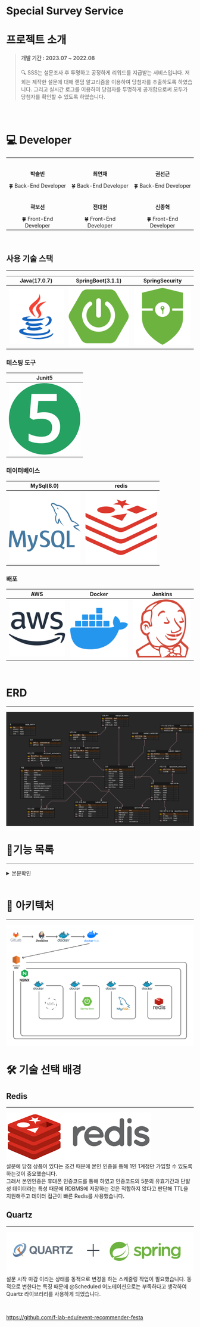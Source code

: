 # Special Survey Service

# 프로젝트 소개

<aside>

> #### 개발 기간 : 2023.07 ~ 2022.08 <br>
> 🔍 SSS는 설문조사 후 투명하고 공정하게 리워드를 지급받는 서비스입니다.
> 저희는 제작한 설문에 대해 랜덤 알고리즘을 이용하여 당첨자를 추출하도록 하였습니다. 그리고 실시간 로그를 이용하여 당첨자를 투명하게 공개함으로써 모두가 당첨자를 확인할 수 있도록 하였습니다.

<br/>

<br>

</aside>

# 💻 Developer

<div align="center">
<table>
  <tr>
    <td align="center"><br /><p><b>박슬빈</b></p></<small>🍀 Back-End Developer</small></td>
    <td align="center"><br /><p><b>최연재</b></p></<small>🍀 Back-End Developer</small></td>
    <td align="center"><br /><p><b>권선근</b></p></<small>🍀 Back-End Developer</small></td>
  </tr> 
  <tr>
    <td align="center"><br /><p><b>곽보선</b></p></<small>🍀 Front-End Developer</small></td>
    <td align="center"><br /><p><b>전대현</b></p></<small>🍀 Front-End Developer</small></td>
    <td align="center"><br /><p><b>신종혁</b></p></<small>🍀 Front-End Developer</small></td>
  </tr>
</table>
</div>

<br>

## 사용 기술 스택

---

| Java(17.0.7) | SpringBoot(3.1.1) | SpringSecurity |
|:------------:|:-----------------:|:--------------:|
|   ![java]    |     ![Spring]     |  ![security]   |

### 테스팅 도구

|  Junit5  |
|:--------:|
| ![junit] |

### 데이터베이스

| MySql(8.0) |  redis   |
|:----------:|:--------:|
|  ![mysql]  | ![redis] |

### 배포

|  AWS   |  Docker   |  Jenkins   |
|:------:|:---------:|:----------:|
| ![aws] | ![docker] | ![jenkins] |

<br>

# ERD

---

![erd]

# 🎉기능 목록

---
<details>
  <summary>본문확인</summary>

<h2>설문 작성자 기능</h2>
<li>설문 조사 작성, 시작, 마감</li>
<li>설문 조사 즉시 당첨, 마감 후 당첨 기능 선택</li>
<li>설문 조사 통계</li>

<h2>설문 응답자 기능</h2>
<li>본인확인을 위한 휴대폰 인증</li>
<li>응답 가능한 설문 추천 기능</li>
<li>설문 조사 응답</li>
<li>응답한 설문 당첨 확인 기능</li>
<li>설문 당첨자 목록 로그 확인 기능</li>

</details>
<br>

# 🧱 아키텍처

---

![architecture]

# 🛠 기술 선택 배경

## Redis

---
![redis_img]
<br>
설문에 당첨 상품이 있다는 조건 때문에 본인 인증을 통해 1인 1계정만 가입할 수 있도록 하는것이 중요했습니다.<br>
그래서 본인인증은 휴대폰 인증코드를 통해 하였고 인증코드의 5분의 유효기간과 단발성 데이터라는 특성 때문에
RDBMS에 저장하는 것은 적합하지 않다고 판단해 TTL을 지원해주고 데이터 접근이 빠른 Redis를 사용했습니다.

## Quartz

---
![quartz]
<br>
설문 시작 마감 이라는 상태를 동적으로 변경을 하는 스케줄링 작업이 필요했습니다. 동적으로 변한다는 특징 때문에 @Scheduled 어노테이션으로는 부족하다고 생각하여
Quartz 라이브러리를 사용하게 되었습니다.


<br>

https://github.com/f-lab-edu/event-recommender-festa

<!-- Stack Icon Refernces -->

[java]: /images/java-color.svg

[junit]: /images/junit5-color.svg

[mysql]: /images/mysql-color.svg

[redis]: /images/redis-color.svg

[spring]: /images/springboot-color.svg

[security]: /images/springsecurity-color.svg

[docker]: /images/docker-color.svg

[jenkins]: /images/jenkins-color.svg

[aws]: /images/amazonaws-color.svg

[erd]: /images/erd.PNG

[architecture]: /images/architecture.png

[redis_img]: /images/redis_image.png

[quartz]: /images/quartz.jpg